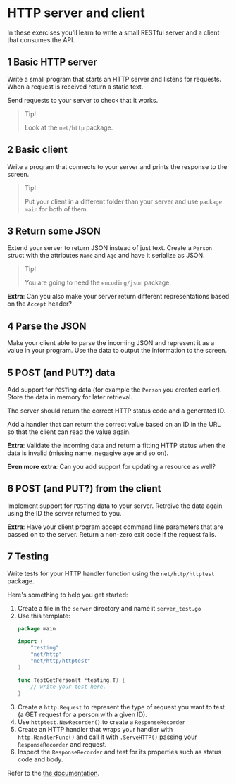 # HTTP server and client

In these exercises you'll learn to write a small
RESTful server and a client that consumes the API.

## 1 Basic HTTP server

Write a small program that starts an HTTP server
and listens for requests.
When a request is received return a static text.

Send requests to your server to check that it works.

> Tip!
>
> Look at the `net/http` package.


## 2 Basic client

Write a program that connects to your server and
prints the response to the screen.

> Tip!
>
> Put your client in a different folder than your server
> and use `package main` for both of them.

## 3 Return some JSON

Extend your server to return JSON instead of just text.
Create a `Person` struct with the attributes `Name` and
`Age` and have it serialize as JSON.

> Tip!
>
> You are going to need the `encoding/json` package.

**Extra**: Can you also make your server return different
representations based on the `Accept` header?

## 4 Parse the JSON

Make your client able to parse the incoming JSON and represent
it as a value in your program.
Use the data to output the information to the screen.

## 5 POST (and PUT?) data

Add support for `POST`ing data
(for example the `Person` you created earlier).
Store the data in memory for later retrieval.

The server should return the correct HTTP status code
and a generated ID.

Add a handler that can return the correct value based on
an ID in the URL so that the client can read the value again.

**Extra**: Validate the incoming data and return a fitting
HTTP status when the data is invalid
(missing name, negagive age and so on).

**Even more extra**: Can you add support for updating a resource
as well?

## 6 POST (and PUT?) from the client

Implement support for `POST`ing data to your server.
Retreive the data again using the ID the server returned to you.

**Extra**: Have your client program accept command line parameters
that are passed on to the server. Return a non-zero exit code if
the request fails.

## 7 Testing

Write tests for your HTTP handler function using the
`net/http/httptest` package.

Here's something to help you get started:

1. Create a file in the `server` directory and name it `server_test.go`
2. Use this template:
   ```go
   package main

   import (
       "testing"
       "net/http"
       "net/http/httptest"
   )

   func TestGetPerson(t *testing.T) {
       // write your test here.
   }
   ```
3. Create a `http.Request` to represent the type of request you want to
   test (a GET request for a person with a given ID).
4. Use `httptest.NewRecorder()` to create a `ResponseRecorder`
5. Create an HTTP handler that wraps your handler with `http.HandlerFunc()`
   and call it with `.ServeHTTP()` passing your `ResponseRecorder` and request.
6. Inspect the `ResponseRecorder` and test for its properties such as status code
   and body.

Refer to the [the documentation](https://golang.org/pkg/net/http/httptest/).
